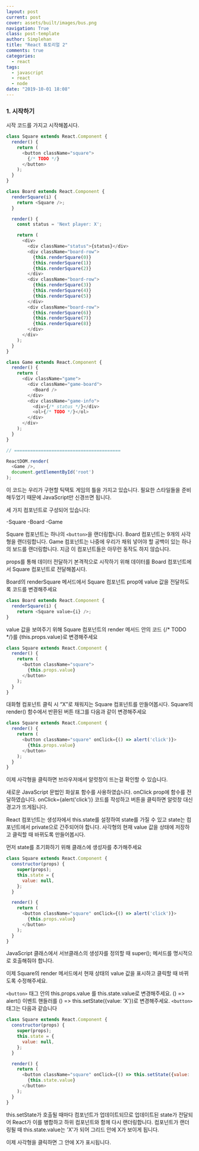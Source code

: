 ```yaml
---
layout: post
current: post
cover: assets/built/images/bus.png
navigation: True
class: post-template
author: Simplehan
title: "React 튜토리얼 2"
comments: true
categories:
  - react
tags:
  - javascript
  - react
  - node
date: "2019-10-01 18:08"
---
```


### 1. 시작하기

  시작 코드를 가지고 시작해봅시다.

  ```javascript
  class Square extends React.Component {
    render() {
      return (
        <button className="square">
          {/* TODO */}
        </button>
      );
    }
  }

  class Board extends React.Component {
    renderSquare(i) {
      return <Square />;
    }

    render() {
      const status = 'Next player: X';

      return (
        <div>
          <div className="status">{status}</div>
          <div className="board-row">
            {this.renderSquare(0)}
            {this.renderSquare(1)}
            {this.renderSquare(2)}
          </div>
          <div className="board-row">
            {this.renderSquare(3)}
            {this.renderSquare(4)}
            {this.renderSquare(5)}
          </div>
          <div className="board-row">
            {this.renderSquare(6)}
            {this.renderSquare(7)}
            {this.renderSquare(8)}
          </div>
        </div>
      );
    }
  }

  class Game extends React.Component {
    render() {
      return (
        <div className="game">
          <div className="game-board">
            <Board />
          </div>
          <div className="game-info">
            <div>{/* status */}</div>
            <ol>{/* TODO */}</ol>
          </div>
        </div>
      );
    }
  }

  // ========================================

  ReactDOM.render(
    <Game />,
    document.getElementById('root')
  );
  ```

 이 코드는 우리가 구현할 틱택토 게임의 틀을 가지고 있습니다. 필요한 스타일들을 준비해두었기 때문에 JavaScript만 신경쓰면 됩니다.

  세 가지 컴포넌트로 구성되어 있습니다:

  -Square
  -Board
  -Game

  Square 컴포넌트는 하나의 `<button>`을 랜더링합니다. Board 컴포넌트는 9개의 사각형을 랜더링합니다. Game 컴포넌트는 나중에 우리가 채워 넣어야 할 공백이 있는 하나의 보드를 랜더링합니다. 지금 이 컴포넌트들은 아무런 동작도 하지 않습니다.

  props를 통해 데이터 전달하기
  본격적으로 시작하기 위해 데이터를 Board 컴포넌트에서 Square 컴포넌트로 전달해봅시다.

  Board의 renderSquare 메서드에서 Square 컴포넌트 prop에 value 값을 전달하도록 코드를 변경해주세요

  ```javascript
  class Board extends React.Component {
    renderSquare(i) {
      return <Square value={i} />;
  }
  ```

  value 값을 보여주기 위해 Square 컴포넌트의 render 메서드 안의 코드 {/* TODO */}를 {this.props.value}로 변경해주세요

  ```javascript
  class Square extends React.Component {
    render() {
      return (
        <button className="square">
          {this.props.value}
        </button>
      );
    }
  }
  ```


  대화형 컴포넌트
  클릭 시 “X”로 채워지는 Square 컴포넌트를 만들어봅시다. Square의 render() 함수에서 반환된 버튼 태그를 다음과 같이 변경해주세요

  ```javascript
  class Square extends React.Component {
    render() {
      return (
        <button className="square" onClick={() => alert('click')}>
          {this.props.value}
        </button>
      );
    }
  }
  ```

  이제 사각형을 클릭하면 브라우저에서 알럿창이 뜨는걸 확인할 수 있습니다.

  새로운 JavaScript 문법인 화살표 함수를 사용하였습니다. onClick prop에 함수를 전달하였습니다. onClick={alert('click')} 코드를 작성하고 버튼을 클릭하면 알럿창 대신 경고가 뜨게됩니다.

  React 컴포넌트는 생성자에서 this.state를 설정하여 state를 가질 수 있고 state는 컴포넌트에서 private으로 간주되어야 합니다. 사각형의 현재 value 값을 상태에 저장하고 클릭할 때 바뀌도록 만들어봅시다.

  먼저 state를 초기화하기 위해 클래스에 생성자를 추가해주세요

  ```javascript
  class Square extends React.Component {
    constructor(props) {
      super(props);
      this.state = {
        value: null,
      };
    }

    render() {
      return (
        <button className="square" onClick={() => alert('click')}>
          {this.props.value}
        </button>
      );
    }
  }
  ```

  JavaScript 클래스에서 서브클래스의 생성자를 정의할 때 super(); 메서드를 명시적으로 호출해줘야 합니다.

  이제 Square의 render 메서드에서 현재 상태의 value 값을 표시하고 클릭할 때 바뀌도록 수정해주세요.

  `<button>` 태그 안의 this.props.value 를 this.state.value로 변경해주세요.
  () => alert() 이벤트 핸들러를 () => this.setState({value: ‘X’})로 변경해주세요.
  `<button>` 태그는 다음과 같습니다

  ```javascript
  class Square extends React.Component {
    constructor(props) {
      super(props);
      this.state = {
        value: null,
      };
    }

    render() {
      return (
        <button className="square" onClick={() => this.setState({value: 'X'})}>
          {this.state.value}
        </button>
      );
    }
  }
  ```

  this.setState가 호출될 때마다 컴포넌트가 업데이트되므로 업데이트된 state가 전달되어 React가 이를 병합하고 하위 컴포넌트와 함께 다시 랜더링합니다. 컴포넌트가 랜더링될 때 this.state.value는 'X'가 되어 그리드 안에 X가 보이게 됩니다.

  이제 사각형을 클릭하면 그 안에 X가 표시됩니다.